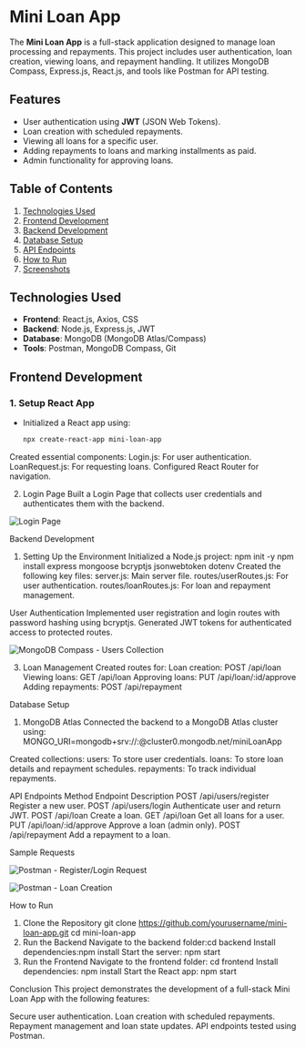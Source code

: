 # Mini Loan App

The **Mini Loan App** is a full-stack application designed to manage loan processing and repayments. This project includes user authentication, loan creation, viewing loans, and repayment handling. It utilizes MongoDB Compass, Express.js, React.js, and tools like Postman for API testing.

## Features

- User authentication using **JWT** (JSON Web Tokens).
- Loan creation with scheduled repayments.
- Viewing all loans for a specific user.
- Adding repayments to loans and marking installments as paid.
- Admin functionality for approving loans.

## Table of Contents

1. [Technologies Used](#technologies-used)
2. [Frontend Development](#frontend-development)
3. [Backend Development](#backend-development)
4. [Database Setup](#database-setup)
5. [API Endpoints](#api-endpoints)
6. [How to Run](#how-to-run)
7. [Screenshots](#screenshots)

## Technologies Used

- **Frontend**: React.js, Axios, CSS
- **Backend**: Node.js, Express.js, JWT
- **Database**: MongoDB (MongoDB Atlas/Compass)
- **Tools**: Postman, MongoDB Compass, Git

## Frontend Development

### 1. Setup React App

- Initialized a React app using:
  ```bash
  npx create-react-app mini-loan-app

Created essential components:
Login.js: For user authentication.
LoanRequest.js: For requesting loans.
Configured React Router for navigation.

2. Login Page
Built a Login Page that collects user credentials and authenticates them with the backend.

![Login Page](frontend/images/frontend_login.png)

Backend Development
1. Setting Up the Environment
Initialized a Node.js project: npm init -y
npm install express mongoose bcryptjs jsonwebtoken dotenv
Created the following key files:
server.js: Main server file.
routes/userRoutes.js: For user authentication.
routes/loanRoutes.js: For loan and repayment management.

User Authentication
Implemented user registration and login routes with password hashing using bcryptjs.
Generated JWT tokens for authenticated access to protected routes.

![MongoDB Compass - Users Collection](frontend/images/mongodb_users.png)

3. Loan Management
Created routes for:
Loan creation: POST /api/loan
Viewing loans: GET /api/loan
Approving loans: PUT /api/loan/:id/approve
Adding repayments: POST /api/repayment

Database Setup
1. MongoDB Atlas
Connected the backend to a MongoDB Atlas cluster using: MONGO_URI=mongodb+srv://<username>:<password>@cluster0.mongodb.net/miniLoanApp

Created collections:
users: To store user credentials.
loans: To store loan details and repayment schedules.
repayments: To track individual repayments.

API Endpoints
Method	Endpoint	Description
POST	/api/users/register	Register a new user.
POST	/api/users/login	Authenticate user and return JWT.
POST	/api/loan	Create a loan.
GET	/api/loan	Get all loans for a user.
PUT	/api/loan/:id/approve	Approve a loan (admin only).
POST	/api/repayment	Add a repayment to a loan.

Sample Requests

![Postman - Register/Login Request](frontend/images/postman_register_login.png)



![Postman - Loan Creation](frontend/images/postman_loan_creation.png)

How to Run
1. Clone the Repository
git clone https://github.com/yourusername/mini-loan-app.git
cd mini-loan-app
2. Run the Backend
Navigate to the backend folder:cd backend
Install dependencies:npm install
Start the server: npm start
3. Run the Frontend
Navigate to the frontend folder: cd frontend
Install dependencies: npm install
Start the React app: npm start

Conclusion
This project demonstrates the development of a full-stack Mini Loan App with the following features:

Secure user authentication.
Loan creation with scheduled repayments.
Repayment management and loan state updates.
API endpoints tested using Postman.
